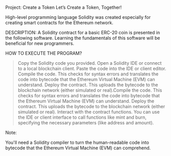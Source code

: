 Project: Create a Token
Let’s Create a Token, Together!

High-level programming language Solidity was created especially for creating smart contracts for the Ethereum network.


DESCRIPTION:
A Solidity contract for a basic ERC-20 coin is presented in the following software. Learning the fundamentals of this software will be beneficial for new programmers.

HOW TO EXECUTE THE PROGRAM?
> Copy the Solidity code you provided.
> Open a Solidity IDE or connect to a local blockchain client.
> Paste the code into the IDE or client editor.
> Compile the code. This checks for syntax errors and translates the code into bytecode that the Ethereum Virtual Machine (EVM) can understand.
Deploy the contract. This uploads the bytecode to the blockchain network (either simulated or real).Compile the code. This checks for syntax errors and translates the code into bytecode that the Ethereum Virtual Machine (EVM) can understand.
Deploy the contract. This uploads the bytecode to the blockchain network (either simulated or real).
> Interact with the contract functions. You can use the IDE or client interface to call functions like mint and burn, specifying the necessary parameters (like address and amount).

Note:

You'll need a Solidity compiler to turn the human-readable code into bytecode that the Ethereum Virtual Machine (EVM) can comprehend.
